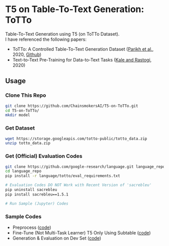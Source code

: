 # T5 on Table-To-Text Generation: ToTTo
Table-To-Text Generation using T5 (on ToTTo Dataset).<br/>
I have referenced the following papers:
* ToTTo: A Controlled Table-To-Text Generation Dataset ([Parikh et al.](https://arxiv.org/abs/2004.14373), 2020, [Github](https://github.com/google-research-datasets/ToTTo))
* Text-to-Text Pre-Training for Data-to-Text Tasks ([Kale and Rastogi](https://arxiv.org/abs/2005.10433), 2020)
## Usage
### Clone This Repo
```bash
git clone https://github.com/ChainsmokersAI/T5-on-ToTTo.git
cd T5-on-ToTTo/
mkdir model
```
### Get Dataset
```bash
wget https://storage.googleapis.com/totto-public/totto_data.zip
unzip totto_data.zip
```
### Get (Official) Evaluation Codes
```bash
git clone https://github.com/google-research/language.git language_repo
cd language_repo
pip install -r language/totto/eval_requirements.txt

# Evaluation Codes DO NOT Work with Recent Version of 'sacrebleu'
pip uninstall sacrebleu
pip install sacrebleu==1.5.1

# Run Sample (Jupyter) Codes
```
### Sample Codes
* Preprocess ([code](https://github.com/ChainsmokersAI/T5-on-ToTTo/blob/main/Preprocess.ipynb))
* Fine-Tune (Not Multi-Task Learner) T5 Only Using Subtable  ([code](https://github.com/ChainsmokersAI/T5-on-ToTTo/blob/main/(Subtable)%20Finetune.ipynb))
* Generation & Evaluation on Dev Set  ([code](https://github.com/ChainsmokersAI/T5-on-ToTTo/blob/main/Evaluate.ipynb))


